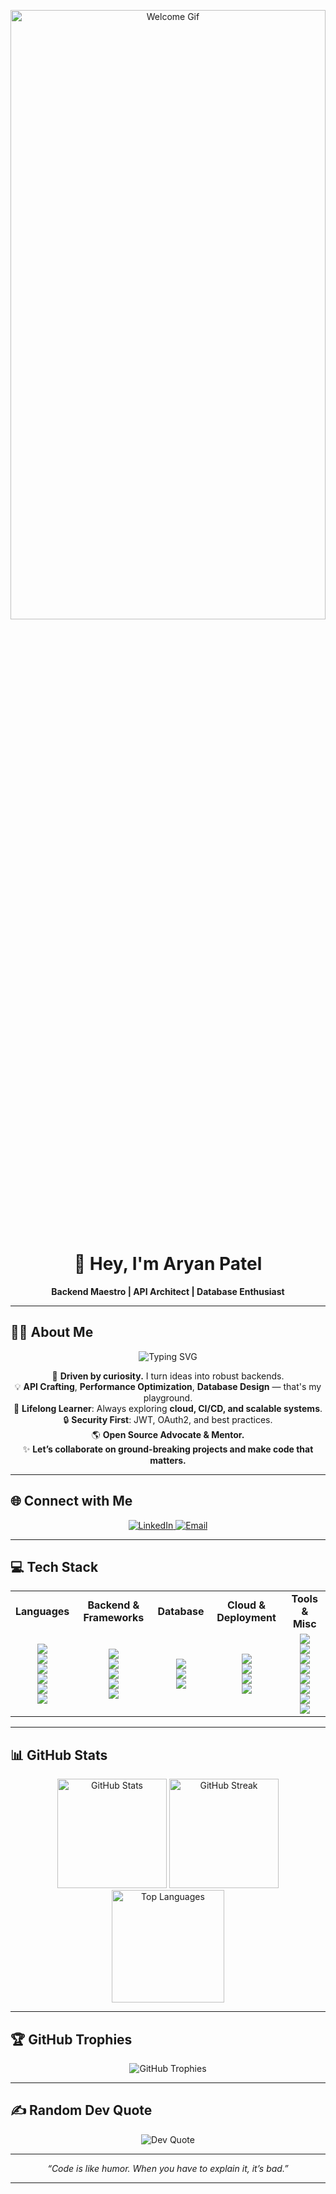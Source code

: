<!-- Animated GIF Banner -->
<p align="center">
  <img src="https://user-images.githubusercontent.com/74038190/225813708-98b745f2-7d22-48cf-9150-083f1b00d6c9.gif" alt="Welcome Gif" width="100%" height="50%" />
</p>

<h1 align="center">👋 Hey, I'm Aryan Patel</h1>

<p align="center">
  <b>Backend Maestro | API Architect | Database Enthusiast</b>
</p>

---

## 🧑‍💻 About Me

<p align="center">
  <img src="https://readme-typing-svg.demolab.com/?lines=Backend+Wizard+in+Node.js%2C+PHP%2C+Laravel;Database+Juggler+%7C+MongoDB+%26+MySQL;Cloud+Native+Dev+%7C+DevOps+Explorer;API+Magician+%7C+Securing+the+Backend;Let%27s+build+the+future+together!&center=true&width=800&height=45&font=Fira%20Code&color=FF4A4A&vCenter=true&pause=1000" alt="Typing SVG"/>
</p>

<p align="center">
  🚀 <b>Driven by curiosity.</b> I turn ideas into robust backends.<br>
  💡 <b>API Crafting</b>, <b>Performance Optimization</b>, <b>Database Design</b> — that's my playground.<br>
  🧠 <b>Lifelong Learner</b>: Always exploring <b>cloud, CI/CD, and scalable systems</b>.<br>
  🔒 <b>Security First</b>: JWT, OAuth2, and best practices.<br>
  🌎 <b>Open Source Advocate & Mentor.</b><br>
  ✨ <b>Let’s collaborate on ground-breaking projects and make code that matters.</b>
</p>

---

## 🌐 Connect with Me

<p align="center">
  <a href="https://linkedin.com/in/aryan-patel-4032322bb?utm_source=share&utm_campaign=share_via&utm_content=profile&utm_medium=android_app" target="_blank">
    <img src="https://img.shields.io/badge/LinkedIn-%230077B5.svg?logo=linkedin&logoColor=white" alt="LinkedIn"/>
  </a>
  <a href="mailto:patelaryan5636@gmail.com">
    <img src="https://img.shields.io/badge/Email-D14836?logo=gmail&logoColor=white" alt="Email"/>
  </a>
</p>

---

## 💻 Tech Stack

<table align="center">
  <tr>
    <td align="center"><b>Languages</b></td>
    <td align="center"><b>Backend & Frameworks</b></td>
    <td align="center"><b>Database</b></td>
    <td align="center"><b>Cloud & Deployment</b></td>
    <td align="center"><b>Tools & Misc</b></td>
  </tr>
  <tr>
    <td align="center">
      <img src="https://img.shields.io/badge/c-%2300599C.svg?style=for-the-badge&logo=c&logoColor=white"/><br>
      <img src="https://img.shields.io/badge/c++-%2300599C.svg?style=for-the-badge&logo=c%2B%2B&logoColor=white"/><br>
      <img src="https://img.shields.io/badge/javascript-%23323330.svg?style=for-the-badge&logo=javascript&logoColor=%23F7DF1E"/><br>
      <img src="https://img.shields.io/badge/python-3670A0?style=for-the-badge&logo=python&logoColor=ffdd54"/><br>
      <img src="https://img.shields.io/badge/java-%23ED8B00.svg?style=for-the-badge&logo=openjdk&logoColor=white"/><br>
      <img src="https://img.shields.io/badge/php-%23777BB4.svg?style=for-the-badge&logo=php&logoColor=white"/>
    </td>
    <td align="center">
      <img src="https://img.shields.io/badge/node.js-6DA55F?style=for-the-badge&logo=node.js&logoColor=white"/><br>
      <img src="https://img.shields.io/badge/laravel-%23FF2D20.svg?style=for-the-badge&logo=laravel&logoColor=white"/><br>
      <img src="https://img.shields.io/badge/NODEMON-%23323330.svg?style=for-the-badge&logo=nodemon&logoColor=%BBDEAD"/><br>
      <img src="https://img.shields.io/badge/JWT-black?style=for-the-badge&logo=JSON%20web%20tokens"/><br>
      <img src="https://img.shields.io/badge/Socket.io-black?style=for-the-badge&logo=socket.io&badgeColor=010101"/>
    </td>
    <td align="center">
      <img src="https://img.shields.io/badge/MongoDB-%234ea94b.svg?style=for-the-badge&logo=mongodb&logoColor=white"/><br>
      <img src="https://img.shields.io/badge/mysql-4479A1.svg?style=for-the-badge&logo=mysql&logoColor=white"/><br>
      <img src="https://img.shields.io/badge/sqlite-%2307405e.svg?style=for-the-badge&logo=sqlite&logoColor=white"/>
    </td>
    <td align="center">
      <img src="https://img.shields.io/badge/firebase-%23039BE5.svg?style=for-the-badge&logo=firebase"/><br>
      <img src="https://img.shields.io/badge/GoogleCloud-%234285F4.svg?style=for-the-badge&logo=google-cloud&logoColor=white"/><br>
      <img src="https://img.shields.io/badge/netlify-%23000000.svg?style=for-the-badge&logo=netlify&logoColor=#00C7B7"/><br>
      <img src="https://img.shields.io/badge/vercel-%23000000.svg?style=for-the-badge&logo=vercel&logoColor=white"/>
    </td>
    <td align="center">
      <img src="https://img.shields.io/badge/git-%23F05033.svg?style=for-the-badge&logo=git&logoColor=white"/><br>
      <img src="https://img.shields.io/badge/github-%23121011.svg?style=for-the-badge&logo=github&logoColor=white"/><br>
      <img src="https://img.shields.io/badge/Postman-FF6C37?style=for-the-badge&logo=postman&logoColor=white"/><br>
      <img src="https://img.shields.io/badge/figma-%23F24E1E.svg?style=for-the-badge&logo=figma&logoColor=white"/><br>
      <img src="https://img.shields.io/badge/Canva-%2300C4CC.svg?style=for-the-badge&logo=Canva&logoColor=white"/><br>
      <img src="https://img.shields.io/badge/html5-%23E34F26.svg?style=for-the-badge&logo=html5&logoColor=white"/><br>
      <img src="https://img.shields.io/badge/css3-%231572B6.svg?style=for-the-badge&logo=css3&logoColor=white"/><br>
      <img src="https://img.shields.io/badge/bootstrap-%238511FA.svg?style=for-the-badge&logo=bootstrap&logoColor=white"/>
    </td>
  </tr>
</table>

---

## 📊 GitHub Stats

<p align="center">
  <img src="https://github-readme-stats.vercel.app/api?username=patelaryan5636&theme=radical&hide_border=false&include_all_commits=false&count_private=false" alt="GitHub Stats" height="175"/>
  <img src="https://nirzak-streak-stats.vercel.app/?user=patelaryan5636&theme=radical&hide_border=false" alt="GitHub Streak" height="175"/>
  <br>
  <img src="https://github-readme-stats.vercel.app/api/top-langs/?username=patelaryan5636&theme=radical&hide_border=false&include_all_commits=true&count_private=true&layout=compact" alt="Top Languages" height="180"/>
</p>

---

## 🏆 GitHub Trophies

<p align="center">
  <img src="https://github-profile-trophy.vercel.app/?username=patelaryan5636&theme=darkhub&no-frame=false&no-bg=true&margin-w=10" alt="GitHub Trophies"/>
</p>

---

## ✍️ Random Dev Quote

<p align="center">
  <img src="https://quotes-github-readme.vercel.app/api?type=horizontal&theme=radical" alt="Dev Quote"/>
</p>

---

<p align="center">
  <i>“Code is like humor. When you have to explain it, it’s bad.”</i>
</p>

---

<p align="center">
  <!-- Proudly created with GPRM ( https://gprm.itsvg.in ) -->
</p>
